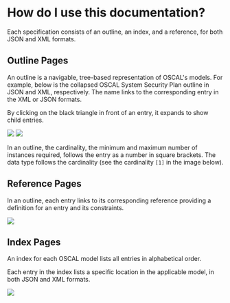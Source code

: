 # How do I use this documentation?

Each specification consists of an outline, an index, and a reference, for both JSON and XML formats.

## Outline Pages

An outline is a navigable, tree-based representation of OSCAL's models. For example, below is the collapsed OSCAL System Security Plan outline in JSON and XML, respectively. The name links to the corresponding entry in the XML or JSON formats.

By clicking on the black triangle in front of an entry, it expands to show child entries.

![](/img/outline-ssp-json.png)
![](/img/outline-ssp-xml.png)

In an outline, the cardinality, the minimum and maximum number of instances required, follows the entry as a number in square brackets. The data type follows the cardinality (see the cardinality <code>[1]</code> in the image below).

## Reference Pages

In an outline, each entry links to its corresponding reference providing a definition for an entry and its constraints.

![](/img/reference-ssp-json.png)

## Index Pages

An index for each OSCAL model lists all entries in alphabetical order.

Each entry in the index lists a specific location in the applicable model, in both JSON and XML formats.

![](/img/index-ssp-props-json.png)
